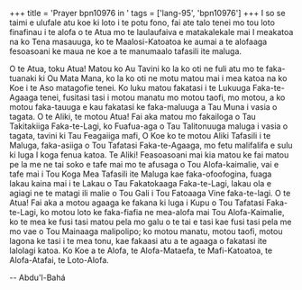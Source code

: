 +++
title = 'Prayer bpn10976 in '
tags = ['lang-95', 'bpn10976']
+++
I so se taimi e ulufale atu koe ki loto i te potu fono, fai ate talo tenei mo tou loto finafinau i te alofa o te Atua mo te laulaufaiva e matakalekale mai I meakatoa na ko Tena masauuga, ko te Maalosi-Katoatoa ke aumai a te alofaaga fesoasoani ke maua ne koe a te manumaalo tafasili ite maluga.

O te Atua, toku Atua! Matou ko Au Tavini ko la ko oti ne fuli atu mo te faka-tuanaki ki Ou Mata Mana, ko la ko oti ne motu matou mai i mea katoa na ko Koe i te Aso matagofie tenei.  Ko luku matou fakatasi i te Lukuuga Faka-te-Agaaga tenei, fusitasi tasi i motou manatu mo motou taofi, mo motou, a ko motou faka-tauuga e kau fakatasi ke faka-maluuga a Tau Muna i vasia o tagata.  O te Aliki, te motou Atua!  Fai aka matou mo fakailoga o Tau Takitakiiga Faka-te-Lagi, ko Fuafua-aga o Tau Talitonuuga maluga i vasia o tagata, tavini ki Tau Feagaiiga mafi, O Koe ko te motou Aliki Tafasili i te Maluga, faka-asiiga o Tou Tafatasi Faka-te-Agaaga, mo fetu malifalifa e sulu ki luga I koga fenua katoa.  Te Aliki!  Feasoasoani mai kia matou ke fai matou pe la me ne tai soko e tafe mai mo te afusaga o Tou Alofa-kaimalie, vai e tafe mai i Tou Koga Mea Tafasili ite Maluga kae faka-ofoofogina, fuaga lakau kaina mai i te Lakau o Tau Fakatokaaga Faka-te-Lagi, lakau ola e agiagi ne te matagi ili malie o Tou Gali i Tou Fatoaaga Vine faka-te-lagi.  O te Atua!  Fai aka a motou agaaga ke fakana ki luga i Kupu o Tou Tafatasi Faka-te-Lagi, ko motou loto ke faka-fiafia ne mea-alofa mai Tou Alofa-Kaimalie, ko te mea ke fusi tasi matou pela mo galu o te tai e tasi kae fusi tasi pela me mo vae o Tou Mainaaga malipolipo; ko motou manatu, motou taofi, motou lagona ke tasi i te mea tonu, kae fakaasi atu a te agaaga o fakatasi ite lalolagi katoa.  Ko Koe a te Alofa, te Alofa-Mataefa, te Mafi-Katoatoa, te Alofa-Atafai, te Loto-Alofa.

-- Abdu'l-Bahá
